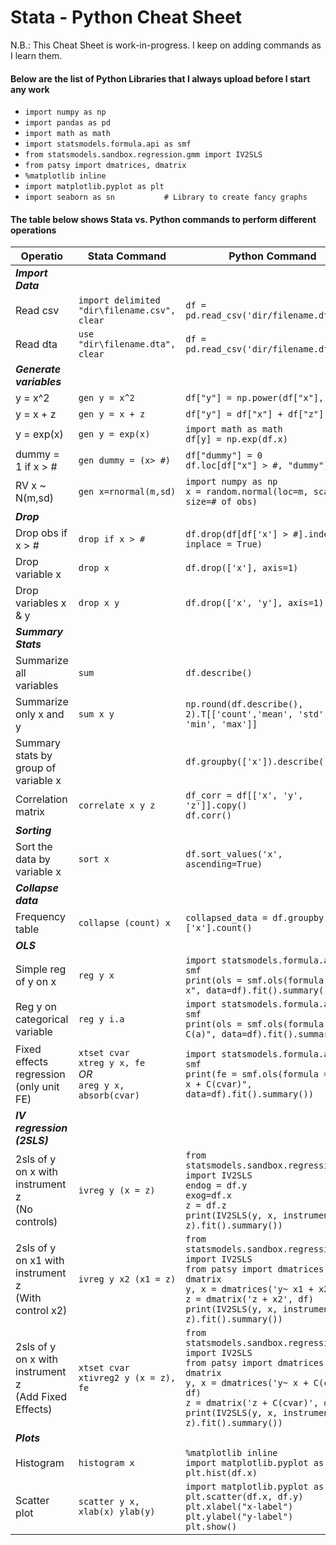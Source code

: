 # Stata - Python Cheat Sheet

N.B.: This Cheat Sheet is work-in-progress. I keep on adding commands as I learn them. 

#### Below are the list of Python Libraries that I always upload before I start any work
* `import numpy as np`
* `import pandas as pd`
* `import math as math`
* `import statsmodels.formula.api as smf`
* `from statsmodels.sandbox.regression.gmm import IV2SLS`
* `from patsy import dmatrices, dmatrix`
* `%matplotlib inline`
* `import matplotlib.pyplot as plt`
* `import seaborn as sn           # Library to create fancy graphs`

#### The table below shows Stata vs. Python commands to perform different operations

| Operatio            | Stata Command |  Python Command | 
| -------------       | ------------- | -------------   |
|_**Import Data**_    |               |                 |
| Read csv            | `import delimited "dir\filename.csv", clear` |  `df = pd.read_csv('dir/filename.dta')`  |
| Read dta            | `use "dir\filename.dta", clear`              |  `df = pd.read_csv('dir/filename.dta')`  |
| _**Generate variables**_ |          |                 |		
| y = x^2             | `gen y = x^2 ` |  `df["y"] = np.power(df["x"], 2)` |
| y = x + z           | `gen y = x + z` | `df["y"] = df["x"] + df["z"]`  |
| y = exp(x)	      | `gen y = exp(x)` | `import math as math`<br>`df[y] = np.exp(df.x)` |
| dummy = 1 if x > #  | `gen dummy = (x> #)`  |  `df["dummy"] = 0` <br> `df.loc[df["x"] > #, "dummy"] = 1`  |
| RV x ~ N(m,sd)      | `gen x=rnormal(m,sd)`  |  `import numpy as np`<br> `x = random.normal(loc=m, scale=sd, size=# of obs)`
|_**Drop**_           |               |                  |
| Drop obs if x > #   |	`drop if x > #` | `df.drop(df[df['x'] > #].index, inplace = True)` |
| Drop variable x     | `drop x`        | `df.drop(['x'], axis=1)`   |
| Drop variables x & y  | `drop x y`        | `df.drop(['x', 'y'], axis=1)`   |
|_**Summary Stats**_  |              |                |
|Summarize all variables | `sum`    |  `df.describe()`  |  
| Summarize only x and y | `sum x y` | `np.round(df.describe(), 2).T[['count','mean', 'std', 'min', 'max']]`
|Summary stats by group of variable x |     |  `df.groupby(['x']).describe()` |
|Correlation matrix |  `correlate x y z` | `df_corr = df[['x', 'y', 'z']].copy()`<br>`df.corr()` |
|_**Sorting**_  |               |                 |		
| Sort the data by variable x | `sort x` | `df.sort_values('x', ascending=True)` |
|_**Collapse data**_  |               |                 |		
| Frequency table     |	`collapse (count) x` | `collapsed_data = df.groupby('x')['x'].count()` |
| _**OLS**_           |               |                 |
| Simple reg of y on x | `reg y x`	| `import statsmodels.formula.api as smf`<br> `print(ols = smf.ols(formula = "y ~ x", data=df).fit().summary())` |
| Reg y on categorical variable | `reg y i.a`	| `import statsmodels.formula.api as smf`<br> `print(ols = smf.ols(formula = "y ~ C(a)", data=df).fit().summary())` |
|Fixed effects regression<br>(only unit FE)  |	`xtset cvar`<br>`xtreg y x, fe`<br>*OR*<br>`areg y x, absorb(cvar)` | `import statsmodels.formula.api as smf`<br> `print(fe = smf.ols(formula = "y ~ x + C(cvar)", data=df).fit().summary())` |  
| _**IV regression (2SLS)**_           |               |                 |
2sls of y on x with instrument z<br>(No controls) |  `ivreg y (x = z)` | `from statsmodels.sandbox.regression.gmm import IV2SLS`<br>`endog = df.y`<br>`exog=df.x`<br>`z = df.z`<br>`print(IV2SLS(y, x, instrument = z).fit().summary())` |
2sls of y on x1 with instrument z<br>(With control x2) |  `ivreg y x2 (x1 = z)` | `from statsmodels.sandbox.regression.gmm import IV2SLS`<br>`from patsy import dmatrices, dmatrix`<br>`y, x = dmatrices('y~ x1 + x2', df)`<br>`z = dmatrix('z + x2', df)`<br>`print(IV2SLS(y, x, instrument = z).fit().summary())` |
2sls of y on x with instrument z<br>(Add Fixed Effects) | `xtset cvar`<br>`xtivreg2 y (x = z), fe` | `from statsmodels.sandbox.regression.gmm import IV2SLS`<br>`from patsy import dmatrices, dmatrix`<br>`y, x = dmatrices('y~ x + C(cvar)', df)`<br>`z = dmatrix('z + C(cvar)', df)`<br>`print(IV2SLS(y, x, instrument = z).fit().summary())` |
| _**Plots**_           |               |                 |
| Histogram            |  `histogram x`   | `%matplotlib inline`<br>`import matplotlib.pyplot as plt`<br>`plt.hist(df.x)` |
| Scatter plot         | `scatter y x, xlab(x) ylab(y)` | `import matplotlib.pyplot as plt`<br>`plt.scatter(df.x, df.y)`<br>`plt.xlabel("x-label")`<br> `plt.ylabel("y-label")`<br> `plt.show()` |

